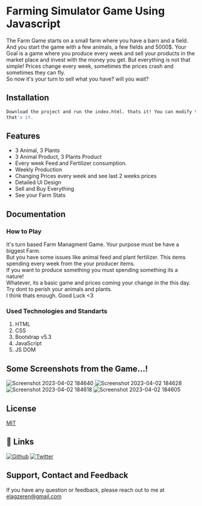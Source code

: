 # Farming Simulator Game Using Javascript
The Farm Game starts on a small farm where you have a barn and a field. And you start the game with a few animals, a few fields and 5000$. Your Goal is a game where you produce every week and sell your products in the market place and invest with the money you get. But everything is not that simple! Prices change every week, sometimes the prices crash and sometimes they can fly.  
So now it's your turn to sell what you have? will you wait?

## Installation
```bash
Download the project and run the index.html. thats it! You can modify the code or add some features or just enjoy. its up to you :)
that's it.
```

## Features
 - 3 Animal, 3 Plants
 - 3 Animal Product, 3 Plants Product 
 - Every week Feed and Fertilizer consumption.
 - Weekly Production
 - Changing Prices every week and see last 2 weeks prices
 - Detailed UI Design
 - Sell and Buy Everything
 - See your Farm Stats

## Documentation

### How to Play
It's turn based Farm Managment Game. Your purpose must be have a biggest Farm.  
But you have some issues like animal feed and plant fertilizer. This ıtems spending every week from the your producer items.  
If you want to produce something you must spending something its a nature!  
Whatever, its a basic game and prices coming your change in the this day.  
Try dont to perish your animals and plants.  
I think thats enough. Good Luck <3

### Used Technologies and Standarts
 1. HTML
 2. CSS
 3. Bootstrap v5.3
 4. JavaScript
 5. JS DOM

## Some Screenshots from the Game...!
![Screenshot 2023-04-02 184640](https://user-images.githubusercontent.com/125195062/229364226-a226d9d3-f93a-4aa5-9e25-8ea8706a7b38.png)
![Screenshot 2023-04-02 184628](https://user-images.githubusercontent.com/125195062/229364234-5255de10-3659-4ca7-9774-dd31ae622db4.png)
![Screenshot 2023-04-02 184618](https://user-images.githubusercontent.com/125195062/229364235-e63b04a5-523e-4608-8464-7b219e8b61db.png)
![Screenshot 2023-04-02 184605](https://user-images.githubusercontent.com/125195062/229364238-e63ed4d5-679e-47ff-bbde-ee352804c0f2.png)

## License
[MIT](https://choosealicense.com/licenses/mit/)


## 🔗 Links
[![Github](https://img.shields.io/badge/my_portfolio-000?style=for-the-badge&logo=ko-fi&logoColor=white)](https://github.com/ErenElagz)
[![Twitter](https://img.shields.io/badge/twitter-1DA1F2?style=for-the-badge&logo=twitter&logoColor=white)](https://twitter.com/erenelagz)


## Support, Contact and Feedback
If you have any question or feedback, please reach out to me at elagzeren@gmail.com
